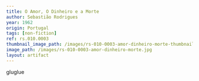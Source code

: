 ```yaml
---
title: O Amor, O Dinheiro e a Morte
author: Sebastião Rodrigues
year: 1962
origin: Portugal
tags: [non-fiction]
ref: rs.010.0003
thumbnail_image_path: /images/rs-010-0003-amor-dinheiro-morte-thumbnail.jpg
image_path: /images/rs-010-0003-amor-dinheiro-morte.jpg
layout: artifact
---
```


gluglue